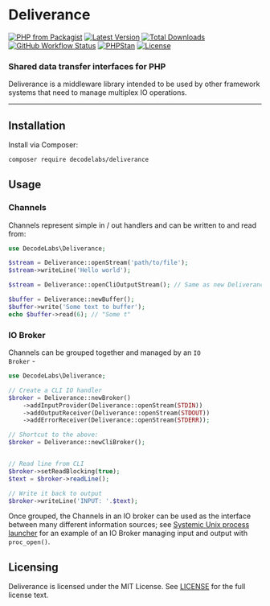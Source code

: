 # Deliverance

[![PHP from Packagist](https://img.shields.io/packagist/php-v/decodelabs/deliverance?style=flat)](https://packagist.org/packages/decodelabs/deliverance)
[![Latest Version](https://img.shields.io/packagist/v/decodelabs/deliverance.svg?style=flat)](https://packagist.org/packages/decodelabs/deliverance)
[![Total Downloads](https://img.shields.io/packagist/dt/decodelabs/deliverance.svg?style=flat)](https://packagist.org/packages/decodelabs/deliverance)
[![GitHub Workflow Status](https://img.shields.io/github/actions/workflow/status/decodelabs/deliverance/integrate.yml?branch=develop)](https://github.com/decodelabs/deliverance/actions/workflows/integrate.yml)
[![PHPStan](https://img.shields.io/badge/PHPStan-enabled-44CC11.svg?longCache=true&style=flat)](https://github.com/phpstan/phpstan)
[![License](https://img.shields.io/packagist/l/decodelabs/deliverance?style=flat)](https://packagist.org/packages/decodelabs/deliverance)

### Shared data transfer interfaces for PHP

Deliverance is a middleware library intended to be used by other framework systems that need to manage multiplex IO operations.

---

## Installation

Install via Composer:

```bash
composer require decodelabs/deliverance
```

## Usage

### Channels

Channels represent simple in / out handlers and can be written to and read from:

```php
use DecodeLabs\Deliverance;

$stream = Deliverance::openStream('path/to/file');
$stream->writeLine('Hello world');

$stream = Deliverance::openCliOutputStream(); // Same as new Deliverance\Channel\Stream(STDOUT);

$buffer = Deliverance::newBuffer();
$buffer->write('Some text to buffer');
echo $buffer->read(6); // "Some t"
```


### IO Broker

Channels can be grouped together and managed by an <code>IO Broker</code> -

```php
use DecodeLabs\Deliverance;

// Create a CLI IO handler
$broker = Deliverance::newBroker()
    ->addInputProvider(Deliverance::openStream(STDIN))
    ->addOutputReceiver(Deliverance::openStream(STDOUT))
    ->addErrorReceiver(Deliverance::openStream(STDERR));

// Shortcut to the above:
$broker = Deliverance::newCliBroker();


// Read line from CLI
$broker->setReadBlocking(true);
$text = $broker->readLine();

// Write it back to output
$broker->writeLine('INPUT: '.$text);
```

Once grouped, the Channels in an IO broker can be used as the interface between many different information sources; see [Systemic Unix process launcher](https://github.com/decodelabs/systemic/blob/develop/src/Systemic/Process/Launcher/Unix.php) for an example of an IO Broker managing input and output with <code>proc_open()</code>.


## Licensing
Deliverance is licensed under the MIT License. See [LICENSE](./LICENSE) for the full license text.
